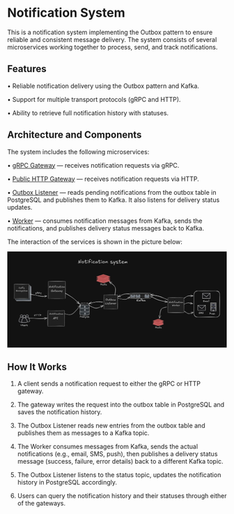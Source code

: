 # Notification System

This is a notification system implementing the Outbox pattern to ensure reliable and consistent message delivery. The system consists of several microservices working together to process, send, and track notifications.

## Features

• Reliable notification delivery using the Outbox pattern and Kafka.

• Support for multiple transport protocols (gRPC and HTTP).

• Ability to retrieve full notification history with statuses.

## Architecture and Components

The system includes the following microservices:

• <a href="https://github.com/coffee-proj/notification-gateway">gRPC Gateway</a> — receives notification requests via gRPC.

• <a href="https://github.com/coffee-proj/notification-api">Public HTTP Gateway</a> — receives notification requests via HTTP.

• <a href="https://github.com/coffee-proj/notification-outbox">Outbox Listener</a> — reads pending notifications from the outbox table in PostgreSQL and publishes them to Kafka. It also listens for delivery status updates.

• <a href="https://github.com/coffee-proj/notification-worker">Worker</a> — consumes notification messages from Kafka, sends the notifications, and publishes delivery status messages back to Kafka.

The interaction of the services is shown in the picture below:

<div align="center">
    <img src="./assets/components.jpg"></img>
</div>

## How It Works

1. A client sends a notification request to either the gRPC or HTTP gateway.

2. The gateway writes the request into the outbox table in PostgreSQL and saves the notification history.

3. The Outbox Listener reads new entries from the outbox table and publishes them as messages to a Kafka topic.

4. The Worker consumes messages from Kafka, sends the actual notifications (e.g., email, SMS, push), then publishes a delivery status message (success, failure, error details) back to a different Kafka topic.

5. The Outbox Listener listens to the status topic, updates the notification history in PostgreSQL accordingly.

6. Users can query the notification history and their statuses through either of the gateways.
